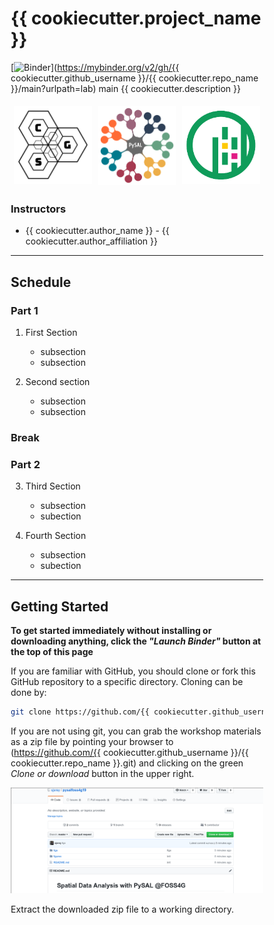 # {{ cookiecutter.project_name }}

[![Binder](https://mybinder.org/badge_logo.svg)](https://mybinder.org/v2/gh/{{ cookiecutter.github_username }}/{{ cookiecutter.repo_name }}/main?urlpath=lab)
main
{{ cookiecutter.description }}

<style>
* {
  box-sizing: border-box;
}

.img-container {
  float: left;
  width: 33.33%;
  padding: 5px;
}

.clearfix::after {
  content: "";
  clear: both;
  display: table;
  
}
</style>

<div class='clearfix' style=max-height: 220px;>
<img class="img-container" src='figs/readmefigs/cgs_hex_logo_v1.1.png' >
<img class="img-container" src='figs/readmefigs/pysal_logo.png'>
<img class="img-container" src='figs/readmefigs/geopandas_logo.png' >

</div>

### Instructors

* {{ cookiecutter.author_name  }} - {{ cookiecutter.author_affiliation }}

---

## Schedule

### Part 1

1. First Section
   + subsection
   + subsection


2. Second section

   + subsection
   + subsection

### Break

### Part 2

3. Third Section

   + subsection
   + subection

4. Fourth Section

   + subsection
   + subection

---


## Getting Started

**To get started immediately without installing or downloading anything, click the *"Launch Binder"* button at the top of this page**


If you are familiar with GitHub, you should clone or fork this GitHub repository to a specific directory. Cloning can be done by:

``` bash
git clone https://github.com/{{ cookiecutter.github_username }}/{{ cookiecutter.repo_name }}.git
```

If you are not using git, you can grab the workshop materials as a zip file by pointing your browser to (https://github.com/{{ cookiecutter.github_username }}/{{ cookiecutter.repo_name }}.git) and clicking on the green _Clone or download_ button in the upper right.

![download](figs/readmefigs/download.png)

Extract the downloaded zip file to a working directory.

